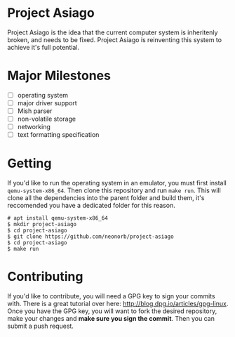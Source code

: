 # Project Asiago
Project Asiago is the idea that the current computer system is inheritenly broken, and needs to be fixed. Project Asiago is reinventing this system to achieve it's full potential.

# Major Milestones
 - [ ] operating system
  - [ ] major driver support
 - [ ] Mish parser
 - [ ] non-volatile storage
 - [ ] networking
 - [ ] text formatting specification

# Getting
If you'd like to run the operating system in an emulator, you must first install `qemu-system-x86_64`. Then clone this repository and run `make run`. This will clone all the dependencies into the parent folder and build them, it's reccomended you have a dedicated folder for this reason.

```
# apt install qemu-system-x86_64
$ mkdir project-asiago
$ cd project-asiago
$ git clone https://github.com/neonorb/project-asiago
$ cd project-asiago
$ make run
```

# Contributing
If you'd like to contribute, you will need a GPG key to sign your commits with. There is a great tutorial over here: http://blog.dpg.io/articles/gpg-linux. Once you have the GPG key, you will want to fork the desired repository, make your changes and **make sure you sign the commit**. Then you can submit a push request.
